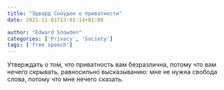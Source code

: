 ```yaml
---
title: "Эдвард Сноуден о приватности"
date: 2021-11-01T13:01:14+01:00

author: "Edward Snowden"
categories: ['Privacy', 'Society']
tags: ['free speech']
---
```


Утверждать о том, что приватность вам безразлична, потому что вам нечего скрывать, равносильно высказыванию: мне не нужна свобода слова, потому что мне нечего сказать.
